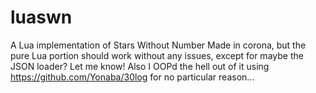 # luaswn
A Lua implementation of Stars Without Number
Made in corona, but the pure Lua portion should work without any issues, except for maybe the JSON loader? Let me know! Also I OOPd the hell out of it using https://github.com/Yonaba/30log for no particular reason...
